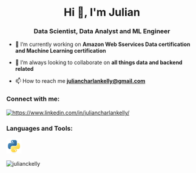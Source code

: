 <h1 align="center">Hi 👋, I'm Julian</h1>
<h3 align="center">Data Scientist, Data Analyst and ML Engineer</h3>

- 🔭 I’m currently working on **Amazon Web Sservices Data certification and Machine Learning certification**

- 👯 I’m always looking to collaborate on **all things data and backend related**

- 📫 How to reach me **juliancharlankelly@gmail.com**

<h3 align="left">Connect with me:</h3>
<p align="left">
<a href="https://linkedin.com/in/juliancharlankelly/" target="blank"><img align="center" src="https://raw.githubusercontent.com/rahuldkjain/github-profile-readme-generator/master/src/images/icons/Social/linked-in-alt.svg" alt="https://www.linkedin.com/in/juliancharlankelly/" height="30" width="40" /></a>
</p>

<h3 align="left">Languages and Tools:</h3>
<p align="left"> <a href="https://www.python.org" target="_blank" rel="noreferrer"> <img src="https://raw.githubusercontent.com/devicons/devicon/master/icons/python/python-original.svg" alt="python" width="40" height="40"/> </a> </p>

<p><img align="center" src="https://github-readme-stats.vercel.app/api/top-langs?username=julianckelly&show_icons=true&locale=en&layout=compact" alt="julianckelly" /></p>
